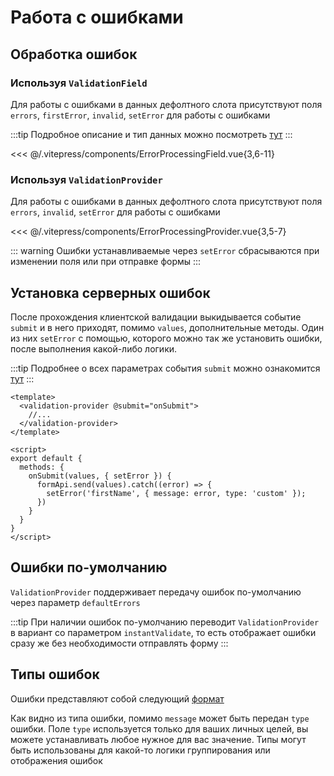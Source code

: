 # Работа с ошибками

## Обработка ошибок

### Используя `ValidationField`

Для работы с ошибками в данных дефолтного слота присутствуют поля `errors`, `firstError`, `invalid`, `setError` для работы с ошибками

:::tip
Подробное описание и тип данных можно посмотреть [тут](../api/validation-field.md#параметры-слота-по-умолчанию-с-ограниченной-областью-видимости)
:::

<<< @/.vitepress/components/ErrorProcessingField.vue{3,6-11}

### Используя `ValidationProvider`

Для работы с ошибками в данных дефолтного слота присутствуют поля `errors`, `invalid`, `setError` для работы с ошибками

<<< @/.vitepress/components/ErrorProcessingProvider.vue{3,5-7}


::: warning
Ошибки устанавливаемые через `setError` сбрасываются при изменении поля или при отправке формы
:::

## Установка серверных ошибок

После прохождения клиентской валидации выкидывается событие `submit` и в него приходят, помимо `values`,
дополнительные методы. Один из них `setError` с помощью, которого можно так же установить ошибки, после
выполнения какой-либо логики.

:::tip
Подробнее о всех параметрах события `submit` можно ознакомится [тут](../api/validation-provider.md#события)
:::

```vue{2,10,12}
<template>
  <validation-provider @submit="onSubmit">
    //...
  </validation-provider>
</template>

<script>
export default {
  methods: {
    onSubmit(values, { setError }) {
      formApi.send(values).catch((error) => {
        setError('firstName', { message: error, type: 'custom' });
      })
    }
  }
}
</script>
```

## Ошибки по-умолчанию

`ValidationProvider` поддерживает передачу ошибок по-умолчанию через параметр `defaultErrors`

:::tip
При наличии ошибок по-умолчанию переводит `ValidationProvider` в вариант со параметром `instantValidate`,
то есть отображает ошибки сразу же без необходимости отправлять форму
:::

## Типы ошибок

Ошибки представляют собой следующий [формат](../api/types.md#error)

Как видно из типа ошибки, помимо `message` может быть передан `type` ошибки. Поле `type` используется
только для ваших личных целей, вы можете устанавливать любое нужное для вас значение. Типы могут быть
использованы для какой-то логики группирования или отображения ошибок
